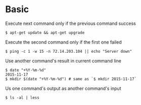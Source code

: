 
# Basic

Execute next command only if the previous command success
```
$ apt-get update && apt-get upgrade
```

Execute the second command only if the first one failed
```
$ ping -c 1 -w 15 -n 72.14.203.104 || echo "Server down"
```

Use another command's result in current command line
```
$ date "+%Y-%m-%d"
2015-11-17
$ mkdir $(date "+%Y-%m-%d") # same as `$ mkdir 2015-11-17`
```

Us one command's output as another command's input
```
$ ls -al | less
```
